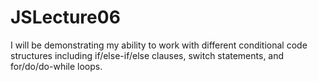 # JSLecture06
I will be demonstrating my ability to work with different conditional code structures including if/else-if/else clauses, switch statements, and for/do/do-while loops.

